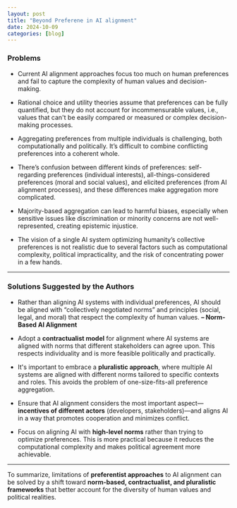 ```yaml
---
layout: post
title: "Beyond Preferene in AI alignment"
date: 2024-10-09
categories: [blog]
---
```

### Problems

- Current AI alignment approaches focus too much on human preferences and fail to capture the complexity of human values and decision-making.
   
- Rational choice and utility theories assume that preferences can be fully quantified, but they do not account for incommensurable values, i.e., values that can't be easily compared or measured or complex decision-making processes.
   
- Aggregating preferences from multiple individuals is challenging, both computationally and politically. It’s difficult to combine conflicting preferences into a coherent whole.

- There’s confusion between different kinds of preferences: self-regarding preferences (individual interests), all-things-considered preferences (moral and social values), and elicited preferences (from AI alignment processes), and these differences make aggregation more complicated.

- Majority-based aggregation can lead to harmful biases, especially when sensitive issues like discrimination or minority concerns are not well-represented, creating epistemic injustice.

- The vision of a single AI system optimizing humanity’s collective preferences is not realistic due to several factors such as computational complexity, political impracticality, and the risk of concentrating power in a few hands.

---

### Solutions Suggested by the Authors

- Rather than aligning AI systems with individual preferences, AI should be aligned with “collectively negotiated norms” and principles (social, legal, and moral) that respect the complexity of human values. **– Norm-Based AI Alignment**

- Adopt a **contractualist model** for alignment where AI systems are aligned with norms that different stakeholders can agree upon. This respects individuality and is more feasible politically and practically.

- It's important to embrace a **pluralistic approach**, where multiple AI systems are aligned with different norms tailored to specific contexts and roles. This avoids the problem of one-size-fits-all preference aggregation.

- Ensure that AI alignment considers the most important aspect—**incentives of different actors** (developers, stakeholders)—and aligns AI in a way that promotes cooperation and minimizes conflict.

- Focus on aligning AI with **high-level norms** rather than trying to optimize preferences. This is more practical because it reduces the computational complexity and makes political agreement more achievable.

---

To summarize, limitations of **preferentist approaches** to AI alignment can be solved by a shift toward **norm-based, contractualist, and pluralistic frameworks** that better account for the diversity of human values and political realities.
